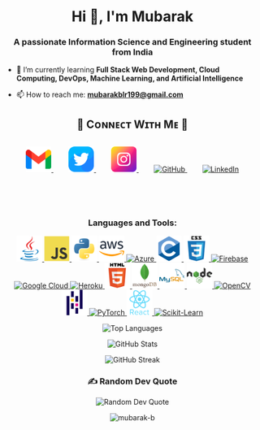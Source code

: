 <h1 align="center">Hi 👋, I'm Mubarak</h1>
<h3 align="center">A passionate Information Science and Engineering student from India</h3>


- 🌱 I’m currently learning **Full Stack Web Development, Cloud Computing, DevOps, Machine Learning, and Artificial Intelligence**

- 📫 How to reach me: **mubarakblr199@gmail.com**

<h2 align="center" style="margin-bottom: 30px;">🤝 Cᴏɴɴᴇᴄᴛ Wɪᴛʜ Mᴇ 🤝</h2>
<div align="center" style="margin-bottom: 30px;">
  <a href="mailto:mubarakblr199@gmail.com" target="_blank" style="margin: 0 15px;">
    <img src="gmail.png" width=50 height=50 alt="mubarakblr199@gmail.com" />
  </a>

  <a href="https://twitter.com/mubarak-b" target="_blank" style="margin: 0 15px;">
    <img src="twitter.png" width=50 height=50 alt="Twitter" />
  </a>

  <a href="https://www.instagram.com/itsmubarak.b/" target="_blank" style="margin: 0 15px;">
    <img src="instagram.png" width=50 height=50 alt="Instagram" />
  </a>

  <a href="https://www.github.com/mubarak-b" target="_blank" style="margin: 0 15px;">
    <img src="github.png" width=50 height=50 alt="GitHub" />
  </a>

  <a href="https://www.linkedin.com/in/mubarak-b-75b36112b/" target="_blank" style="margin: 0 15px;">
    <img src="linkedin.png" width=50 height=50 alt="LinkedIn" />
  </a>
</div>

<br/><br/>

<h3 align="center">Languages and Tools:</h3>
<p align="center">
     <a href="https://www.java.com" target="_blank" rel="noreferrer">
        <img src="https://raw.githubusercontent.com/devicons/devicon/master/icons/java/java-original.svg" alt="Java" width="50" height="50"/>
    </a>
    <a href="https://developer.mozilla.org/en-US/docs/Web/JavaScript" target="_blank" rel="noreferrer">
        <img src="https://raw.githubusercontent.com/devicons/devicon/master/icons/javascript/javascript-original.svg" alt="JavaScript" width="50" height="50"/>
    </a>
     <a href="https://www.python.org" target="_blank" rel="noreferrer">
        <img src="https://raw.githubusercontent.com/devicons/devicon/master/icons/python/python-original.svg" alt="Python" width="50" height="50"/>
    </a>
    <a href="https://aws.amazon.com" target="_blank" rel="noreferrer">
        <img src="https://raw.githubusercontent.com/devicons/devicon/master/icons/amazonwebservices/amazonwebservices-original-wordmark.svg" alt="AWS" width="50" height="50"/>
    </a>
    <a href="https://azure.microsoft.com/en-in/" target="_blank" rel="noreferrer">
        <img src="https://www.vectorlogo.zone/logos/microsoft_azure/microsoft_azure-icon.svg" alt="Azure" width="50" height="50"/>
    </a>
    <a href="https://www.cprogramming.com/" target="_blank" rel="noreferrer">
        <img src="https://raw.githubusercontent.com/devicons/devicon/master/icons/c/c-original.svg" alt="C" width="50" height="50"/>
    </a>
    <a href="https://www.w3schools.com/css/" target="_blank" rel="noreferrer">
        <img src="https://raw.githubusercontent.com/devicons/devicon/master/icons/css3/css3-original-wordmark.svg" alt="CSS3" width="50" height="50"/>
    </a>
    <a href="https://firebase.google.com/" target="_blank" rel="noreferrer">
        <img src="https://www.vectorlogo.zone/logos/firebase/firebase-icon.svg" alt="Firebase" width="50" height="50"/>
    </a>
    <a href="https://cloud.google.com" target="_blank" rel="noreferrer">
        <img src="https://www.vectorlogo.zone/logos/google_cloud/google_cloud-icon.svg" alt="Google Cloud" width="50" height="50"/>
    </a>
    <a href="https://heroku.com" target="_blank" rel="noreferrer">
        <img src="https://www.vectorlogo.zone/logos/heroku/heroku-icon.svg" alt="Heroku" width="50" height="50"/>
    </a>
    <a href="https://www.w3.org/html/" target="_blank" rel="noreferrer">
        <img src="https://raw.githubusercontent.com/devicons/devicon/master/icons/html5/html5-original-wordmark.svg" alt="HTML5" width="50" height="50"/>
    </a>
    <a href="https://www.mongodb.com/" target="_blank" rel="noreferrer">
        <img src="https://raw.githubusercontent.com/devicons/devicon/master/icons/mongodb/mongodb-original-wordmark.svg" alt="MongoDB" width="50" height="50"/>
    </a>
    <a href="https://www.mysql.com/" target="_blank" rel="noreferrer">
        <img src="https://raw.githubusercontent.com/devicons/devicon/master/icons/mysql/mysql-original-wordmark.svg" alt="MySQL" width="50" height="50"/>
    </a>
    <a href="https://nodejs.org" target="_blank" rel="noreferrer">
        <img src="https://raw.githubusercontent.com/devicons/devicon/master/icons/nodejs/nodejs-original-wordmark.svg" alt="Node.js" width="50" height="50"/>
    </a>
    <a href="https://opencv.org/" target="_blank" rel="noreferrer">
        <img src="https://www.vectorlogo.zone/logos/opencv/opencv-icon.svg" alt="OpenCV" width="50" height="50"/>
    </a>
    <a href="https://pandas.pydata.org/" target="_blank" rel="noreferrer">
        <img src="https://raw.githubusercontent.com/devicons/devicon/2ae2a900d2f041da66e950e4d48052658d850630/icons/pandas/pandas-original.svg" alt="Pandas" width="50" height="50"/>
    </a>
    <a href="https://pytorch.org/" target="_blank" rel="noreferrer">
        <img src="https://www.vectorlogo.zone/logos/pytorch/pytorch-icon.svg" alt="PyTorch" width="50" height="50"/>
    </a>
    <a href="https://reactjs.org/" target="_blank" rel="noreferrer">
        <img src="https://raw.githubusercontent.com/devicons/devicon/master/icons/react/react-original-wordmark.svg" alt="React" width="50" height="50"/>
    </a>
    <a href="https://scikit-learn.org/" target="_blank" rel="noreferrer">
        <img src="https://upload.wikimedia.org/wikipedia/commons/0/05/Scikit_learn_logo_small.svg" alt="Scikit-Learn" width="50" height="50"/>
    </a>
</p>

<p align="center">
    <img src="https://github-readme-stats.vercel.app/api/top-langs?username=mubarak-b&show_icons=true&locale=en&layout=compact" alt="Top Languages" />
</p>

<p align="center">
    <img src="https://github-readme-stats.vercel.app/api?username=mubarak-b&show_icons=true&locale=en" alt="GitHub Stats" />
</p>

<p align="center">
    <img src="https://github-readme-streak-stats.herokuapp.com/?user=mubarak-b&" alt="GitHub Streak" />
</p>

<h3 align="center">✍️ Random Dev Quote</h3>
<p align="center">
    <img src="https://quotes-github-readme.vercel.app/api?type=horizontal&theme=radical" alt="Random Dev Quote"/>
</p>

<p align="center">
    <img src="https://komarev.com/ghpvc/?username=mubarak-b&label=Profile%20views&color=0e75b6&style=flat" alt="mubarak-b" />
</p>

